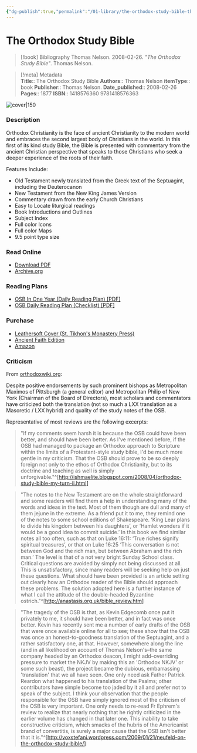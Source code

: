 ```yaml
---
{"dg-publish":true,"permalink":"/01-library/the-orthodox-study-bible-thomas-nelson/","tags":["resource/book"]}
---
```


# The Orthodox Study Bible

> [!book] Bibliography
> Thomas Nelson. 2008-02-26. *"The Orthodox Study Bible"*. Thomas Nelson.

>[!meta] Metadata  
> **Title**:: The Orthodox Study Bible
>**Authors**:: Thomas Nelson
>**itemType**:: book
>**Publisher**:: Thomas Nelson.
>**Date_published**:: 2008-02-26
>**Pages**:: 1877
>**ISBN**:: 1418576360 9781418576363 

![cover|150](http://books.google.com/books/content?id=KAh2OOGPsMMC&printsec=frontcover&img=1&zoom=1&edge=curl&source=gbs_api)

### Description
Orthodox Christianity is the face of ancient Christianity to the modern world and embraces the second largest body of Christians in the world. In this first of its kind study Bible, the Bible is presented with commentary from the ancient Christian perspective that speaks to those Christians who seek a deeper experience of the roots of their faith.

Features Include:

- Old Testament newly translated from the Greek text of the Septuagint, including the Deuterocanon
- New Testament from the New King James Version
- Commentary drawn from the early Church Christians
- Easy to Locate liturgical readings
- Book Introductions and Outlines
- Subject Index
- Full color Icons
- Full color Maps
- 9.5 point type size

### Read Online
- [Download PDF](https://mega.nz/file/ActT3JKD#SMlfSpmpMCb97zrf6Scwi-XsomE6VUTGhr4sNhrLtY8)
- [Archive.org](https://archive.org/details/the-orthodox-study-bible-2021-high-quality-scan)
### Reading Plans
- [OSB In One Year (Daily Reading Plan) [PDF]](https://mega.nz/file/xV8UQICA#JSbwZNc5UVu6o2zvmV7GfMEKAk1-b1EnJootRr0GNbo)
- [OSB Daily Reading Plan (Checklist) [PDF]](https://mega.nz/file/oR8iDBLY#minbrcJh0VXM5jYNDUOzy6g_8cbgXZ23vQpCMh2tDU8)

### Purchase
- [Leathersoft Cover (St. Tikhon's Monastery Press)](https://stmpress.com/products/the-orthodox-study-bible-soft-leather)
- [Ancient Faith Edition](https://store.ancientfaith.com/orthodox-study-bible-ancient-faith-edition)
- [Amazon](https://amzn.to/3EATHAc)

### Criticism
From [orthodoxwiki.org](https://orthodoxwiki.org/index.php?title=Orthodox_Study_Bible):

Despite positive endorsements by such prominent bishops as Metropolitan Maximos of Pittsburgh (a general editor) and Metropolitan Philip of New York (Chairman of the Board of Directors), most scholars and commentators have criticized both the translation (not so much a LXX translation as a Masoretic / LXX hybrid) and quality of the study notes of the OSB. 

Representative of most reviews are the following excerpts:

>"If my comments seem harsh it is because the OSB could have been better, and should have been better. As I've mentioned before, if the OSB had managed to package an Orthodox approach to Scripture within the limits of a Protestant-style study bible, I'd be much more gentle in my criticism. That the OSB should prove to be so deeply foreign not only to the ethos of Orthodox Christianity, but to its doctrine and teaching as well is simply unforgivable."^[http://ishmaelite.blogspot.com/2008/04/orthodox-study-bible-my-turn-ii.html]

>"The notes to the New Testament are on the whole straightforward and some readers will find them a help in understanding many of the words and ideas in the text. Most of them though are dull and many of them jejune in the extreme. As a friend put it to me, they remind one of the notes to some school editions of Shakespeare. ‘King Lear plans to divide his kingdom between his daughters’, or ‘Hamlet wonders if it would be a good idea to commit suicide.’ In this book we find similar notes all too often, such as that on Luke 16:11: ‘True riches signify spiritual treasures’, or that on Luke 16:25 ‘This conversation is not between God and the rich man, but between Abraham and the rich man.’ The level is that of a not very bright Sunday School class. Critical questions are avoided by simply not being discussed at all. This is unsatisfactory, since many readers will be seeking help on just these questions. What should have been provided is an article setting out clearly how an Orthodox reader of the Bible should approach these problems. The solution adopted here is a further instance of what I call the attitude of the double-headed Byzantine ostrich."^[http://anastasis.org.uk/bible_review.htm]

>"The tragedy of the OSB is that, as Kevin Edgecomb once put it privately to me, it should have been better, and in fact was once better. Kevin has recently sent me a number of early drafts of the OSB that were once available online for all to see; these show that the OSB was once an honest-to-goodness translation of the Septuagint, and a rather satisfactory one, at that. However, somewhere along the line (and in all likelihood on account of Thomas Nelson's–the same company headed by an Orthodox deacon, I might add–overriding pressure to market the NKJV by making this an 'Orthodox NKJV' or some such beast), the project became the dubious, embarrassing 'translation' that we all have seen. One only need ask Father Patrick Reardon what happened to his translation of the Psalms; other contributors have simple become too jaded by it all and prefer not to speak of the subject. I think your observation that the people responsible for the OSB have simply ignored most of the criticism of the OSB is very important. One only needs to re-read Fr Ephrem's review to realize that nearly nothing that he rightly criticized in the earlier volume has changed in that later one. This inability to take constructive criticism, which smacks of the hubris of the Americanist brand of convertitis, is surely a major cause that the OSB isn't better that it is."^[http://voxstefani.wordpress.com/2009/01/21/neufeld-on-the-orthodox-study-bible/]
